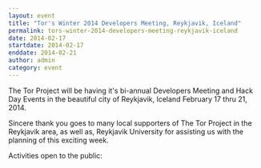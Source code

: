```yaml
---
layout: event
title: "Tor's Winter 2014 Developers Meeting, Reykjavik, Iceland"
permalink: tors-winter-2014-developers-meeting-reykjavik-iceland
date: 2014-02-17
startdate: 2014-02-17
enddate: 2014-02-21
author: admin
category: event
---
```


The Tor Project will be having it's bi-annual Developers Meeting and Hack Day Events in the beautiful city of Reykjavik, Iceland February 17 thru 21, 2014.

Sincere thank you goes to many local supporters of The Tor Project in the Reykjavik area, as well as, Reykjavik University for assisting us with the planning of this exciting week.

Activities open to the public:

